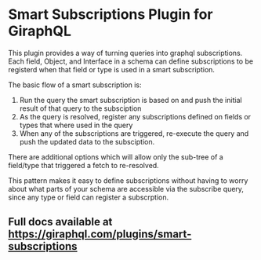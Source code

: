 # Smart Subscriptions Plugin for GiraphQL

This plugin provides a way of turning queries into graphql subscriptions. Each field, Object, and
Interface in a schema can define subscriptions to be registerd when that field or type is used in a
smart subscription.

The basic flow of a smart subscription is:

1. Run the query the smart subscription is based on and push the initial result of that query to the
   subsciption
1. As the query is resolved, register any subscriptions defined on fields or types that where used
   in the query
1. When any of the subscriptions are triggered, re-execute the query and push the updated data to
   the subsciption.

There are additional options which will allow only the sub-tree of a field/type that triggered a
fetch to re-resolved.

This pattern makes it easy to define subscriptions without having to worry about what parts of your
schema are accessible via the subscribe query, since any type or field can register a subscrption.

## Full docs available at https://giraphql.com/plugins/smart-subscriptions
